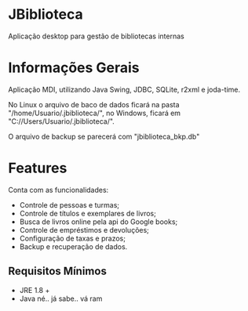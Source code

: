 # JBiblioteca
Aplicação desktop para gestão de bibliotecas internas

# Informações Gerais
Aplicação MDI, utilizando Java Swing, JDBC, SQLite, r2xml e joda-time.

No Linux o arquivo de baco de dados ficará na pasta "/home/Usuario/.jbiblioteca/", no Windows, ficará em
"C://Users/Usuario/.jbiblioteca/".

O arquivo de backup se parecerá com "jbiblioteca_bkp.db"

# Features
Conta com as funcionalidades:
* Controle de pessoas e turmas;
* Controle de títulos e exemplares de livros; 
* Busca de livros online pela api do Google books;
* Controle de empréstimos e devoluções;
* Configuração de taxas e prazos;
* Backup e recuperação de dados.

## Requisitos Mínimos
* JRE 1.8 +
* Java né.. já sabe.. vá ram
